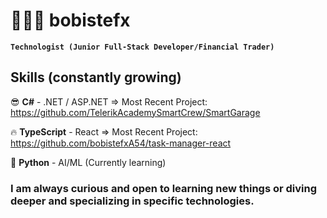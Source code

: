 # 🧑🏻‍💻 bobistefx

**`Technologist (Junior Full-Stack Developer/Financial Trader)`**

## Skills (constantly growing)
😎 **C#** - .NET / ASP.NET => Most Recent Project: https://github.com/TelerikAcademySmartCrew/SmartGarage

🔥 **TypeScript** - React => Most Recent Project: https://github.com/bobistefxA54/task-manager-react

🤖 **Python** - AI/ML (Currently learning)

### I am always curious and open to learning new things or diving deeper and specializing in specific technologies.
